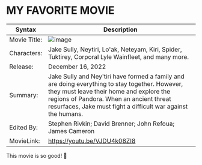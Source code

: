 # MY FAVORITE MOVIE
| Syntax | Description |
| ------- | ----------- |
| Movie Title: | ![image](https://github.com/ColisKris/app-dev/assets/134025138/758cb15f-4bd8-45c5-872d-45da9015417e) |
| Characters: | Jake Sully, Neytiri, Lo'ak, Neteyam, Kiri, Spider, Tuktirey, Corporal Lyle Wainfleet, and many more. |
| Release: | December 16, 2022 |
| Summary: | Jake Sully and Ney'tiri have formed a family and are doing everything to stay together. However, they must leave their home and explore the regions of Pandora. When an ancient threat resurfaces, Jake must fight a difficult war against the humans. |
| Edited By: | Stephen Rivkin; David Brenner; John Refoua; James Cameron |
| MovieLink: | https://youtu.be/VJDU4k08ZI8 |

This movie is so good! 🥰
